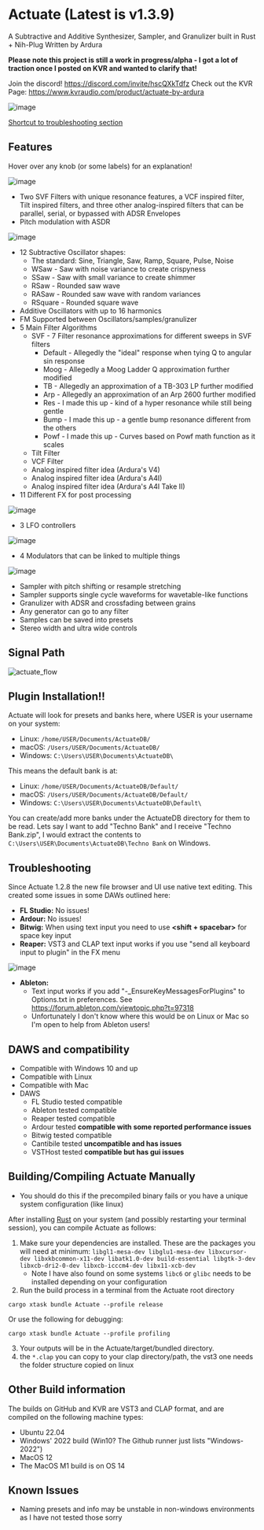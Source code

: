 # Actuate (Latest is v1.3.9)
A Subtractive and Additive Synthesizer, Sampler, and Granulizer built in Rust + Nih-Plug
Written by Ardura

**Please note this project is still a work in progress/alpha - I got a lot of traction once I posted on KVR and wanted to clarify that!**

Join the discord! https://discord.com/invite/hscQXkTdfz
Check out the KVR Page: https://www.kvraudio.com/product/actuate-by-ardura

![image](https://github.com/ardura/Actuate/assets/31751444/9b4cb9fe-de11-4242-a5c0-a0c5b724443d)

[Shortcut to troubleshooting section](#Troubleshooting)

## Features
Hover over any knob (or some labels) for an explanation!

![image](https://github.com/ardura/Actuate/assets/31751444/6c455635-8f03-49b5-bce1-c665d437d2fe)


- Two SVF Filters with unique resonance features, a VCF inspired filter, Tilt inspired filters, and three other analog-inspired filters that can be parallel, serial, or bypassed with ADSR Envelopes
- Pitch modulation with ASDR

![image](https://github.com/ardura/Actuate/assets/31751444/accd4727-975a-4266-a82a-180c55db628d)


- 12 Subtractive Oscillator shapes:
  - The standard: Sine, Triangle, Saw, Ramp, Square, Pulse, Noise
  - WSaw - Saw with noise variance to create crispyness
  - SSaw - Saw with small variance to create shimmer
  - RSaw - Rounded saw wave
  - RASaw - Rounded saw wave with random variances
  - RSquare - Rounded square wave
- Additive Oscillators with up to 16 harmonics
- FM Supported between Oscillators/samples/granulizer
- 5 Main Filter Algorithms
  - SVF - 7 Filter resonance approximations for different sweeps in SVF filters
    - Default - Allegedly the "ideal" response when tying Q to angular sin response
    - Moog - Allegedly a Moog Ladder Q approximation further modified
    - TB - Allegedly an approximation of a TB-303 LP further modified
    - Arp - Allegedly an approximation of an Arp 2600 further modified
    - Res - I made this up - kind of a hyper resonance while still being gentle
    - Bump - I made this up - a gentle bump resonance different from the others
    - Powf - I made this up - Curves based on Powf math function as it scales
  - Tilt Filter
  - VCF Filter
  - Analog inspired filter idea (Ardura's V4)
  - Analog inspired filter idea (Ardura's A4I)
  - Analog inspired filter idea (Ardura's A4I Take II)
- 11 Different FX for post processing

![image](https://github.com/ardura/Actuate/assets/31751444/c13b62bb-a29e-420c-9f3a-764950cbd4a2)

- 3 LFO controllers

![image](https://github.com/ardura/Actuate/assets/31751444/22499e32-50e4-4724-9483-de5ceb43751a)

- 4 Modulators that can be linked to multiple things

![image](https://github.com/ardura/Actuate/assets/31751444/67d7cdeb-9214-4eef-ad8b-63b6a03ceb60)

- Sampler with pitch shifting or resample stretching
- Sampler supports single cycle waveforms for wavetable-like functions
- Granulizer with ADSR and crossfading between grains
- Any generator can go to any filter
- Samples can be saved into presets
- Stereo width and ultra wide controls

## Signal Path
![actuate_flow](https://github.com/ardura/Actuate/assets/31751444/45ce1d56-d6c1-47b2-8bae-09633ecbbd2e)

## Plugin Installation!!
Actuate will look for presets and banks here, where USER is your username on your system:

- Linux: `/home/USER/Documents/ActuateDB/`
- macOS: `/Users/USER/Documents/ActuateDB/`
- Windows: `C:\Users\USER\Documents\ActuateDB\`

This means the default bank is at:

- Linux: `/home/USER/Documents/ActuateDB/Default/`
- macOS: `/Users/USER/Documents/ActuateDB/Default/`
- Windows: `C:\Users\USER\Documents\ActuateDB\Default\`

You can create/add more banks under the ActuateDB directory for them to be read.
Lets say I want to add "Techno Bank" and I receive "Techno Bank.zip", I would extract the contents to `C:\Users\USER\Documents\ActuateDB\Techno Bank` on Windows.

## Troubleshooting
Since Actuate 1.2.8 the new file browser and UI use native text editing. This created some issues in some DAWs outlined here:

- **FL Studio:** No issues!
- **Ardour:** No issues!
- **Bitwig:** When using text input you need to use **<shift + spacebar>** for space key input
- **Reaper:** VST3 and CLAP text input works if you use "send all keyboard input to plugin" in the FX menu

![image](https://github.com/ardura/Actuate/assets/31751444/1664ef3f-ec4c-453b-81e8-d0b7e13a5811)

- **Ableton:** 
  - Text input works if you add "-_EnsureKeyMessagesForPlugins" to Options.txt in preferences. See https://forum.ableton.com/viewtopic.php?t=97318
  - Unfortunately I don't know where this would be on Linux or Mac so I'm open to help from Ableton users!

## DAWS and compatibility
- Compatible with Windows 10 and up
- Compatible with Linux
- Compatible with Mac
- DAWS
    - FL Studio tested compatible
    - Ableton tested compatible
    - Reaper tested compatible
    - Ardour tested **compatible with some reported performance issues**
    - Bitwig tested compatible
    - Cantibile tested **uncompatible and has issues**
    - VSTHost tested **compatible but has gui issues**

## Building/Compiling Actuate Manually
- You should do this if the precompiled binary fails or you have a unique system configuration (like linux)

After installing [Rust](https://rustup.rs/) on your system (and possibly restarting your terminal session), you can compile Actuate as follows:
1. Make sure your dependencies are installed. These are the packages you will need at minimum: `libgl1-mesa-dev libglu1-mesa-dev libxcursor-dev libxkbcommon-x11-dev libatk1.0-dev build-essential libgtk-3-dev libxcb-dri2-0-dev libxcb-icccm4-dev libx11-xcb-dev`
   - Note I have also found on some systems `libc6` or `glibc` needs to be installed depending on your configuration
2. Run the build process in a terminal from the Actuate root directory
```
cargo xtask bundle Actuate --profile release
```
Or use the following for debugging:
```
cargo xtask bundle Actuate --profile profiling
```
3. Your outputs will be in the Actuate/target/bundled directory.
4. the `*.clap` you can copy to your clap directory/path, the vst3 one needs the folder structure copied on linux

## Other Build information
The builds on GitHub and KVR are VST3 and CLAP format, and are compiled on the following machine types:
- Ubuntu 22.04
- Windows' 2022 build (Win10? The Github runner just lists "Windows-2022")
- MacOS 12
- The MacOS M1 build is on OS 14

## Known Issues
- Naming presets and info may be unstable in non-windows environments as I have not tested those sorry
